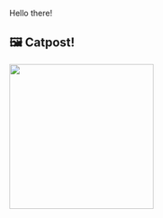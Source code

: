 Hello there!



## 🖼️ Catpost!

<sub>
    <img src="https://cdn2.thecatapi.com/images/EhxLjd1_x.jpg" height="256">
</sub>

